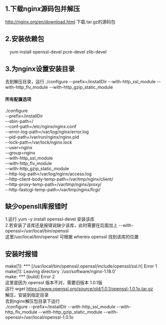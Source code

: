 ## 1.下载nginx源码包并解压
  http://nginx.org/en/download.html 下载.tar.gz的源码包
## 2.安装依赖包
　yum install openssl-devel pcre-devel zlib-devel
## 3.为nginx设置安装目录
  去到解压目录，运行 ./configure --prefix=/installDir --with-http_ssl_module --with-http_flv_module --with-http_gzip_static_module
#### 所有配置选项
  ./configure   
  --prefix=/installDir   
  --sbin-path=/  
  --conf-path=/etc/nginx/nginx.conf    
  --error-log-path=/var/log/nginx/error.log   
  --pid-path=/var/run/nginx/nginx.pid   
  --lock-path=/var/lock/nginx.lock   
  --user=nginx   
  --group=nginx   
  --with-http_ssl_module   
  --with-http_flv_module   
  --with-http_gzip_static_module   
  --http-log-path=/var/log/nginx/access.log   
  --http-client-body-temp-path=/var/tmp/nginx/client/   
  --http-proxy-temp-path=/var/tmp/nginx/proxy/   
  --http-fastcgi-temp-path=/var/tmp/nginx/fcgi/  
  
  
## 缺少opensll库报错时
  1.运行 yum -y install openssl-devel 安装该库   
  2.若安装了该库还是报错说缺少该库，此时需要在后面加上 --with-openssl=/usr/local/bin/openssl  
    这里/usr/local/bin/openssl  可根据 whereis openssl 找到该库的位置
    
## 安装时报错
  make[1]: *** [/usr/local/bin/openssl/.openssl/include/openssl/ssl.h] Error 1   
  make[1]: Leaving directory `/usr/software/nginx-1.18.0'   
  make: *** [build] Error 2   
  这里是因为 openssl 版本不对，需要旧版本 1.0.1版  
  运行 wget https://www.openssl.org/source/old/1.0.1/openssl-1.0.1o.tar.gz  
  解压，安装到指定目录   
  去到nginx解压包目录下运行   
  ./configure --prefix=/installDir --with-http_ssl_module --with-http_flv_module --with-http_gzip_static_module --with-openssl=/usr/local/openssl-1.0.1o

